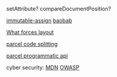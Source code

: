 setAttribute?
compareDocumentPosition?

[immutable-assign](https://github.com/engineforce/ImmutableAssign)
[baobab](https://github.com/Yomguithereal/baobab)

[What forces layout](https://gist.github.com/paulirish/5d52fb081b3570c81e3a)

[parcel code splitting](https://parceljs.org/features/code-splitting/)

[parcel programmatic api](https://parceljs.org/features/parcel-api/)

cyber security:
[MDN](https://developer.mozilla.org/en-US/docs/Web/Security/Types_of_attacks)
[OWASP](https://owasp.org/www-project-top-ten/2017/Top_10)
